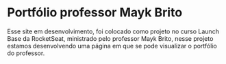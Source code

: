 # Portfólio professor Mayk Brito

Esse site em desenvolvimento, foi colocado como projeto no curso Launch Base da RocketSeat, ministrado pelo professor Mayk Brito, nesse projeto estamos desenvolvendo uma página em que se pode visualizar o portfólio do professor.